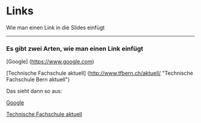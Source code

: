 # Links

Wie man einen Link in die Slides einfügt

---

### Es gibt zwei Arten, wie man einen Link einfügt

[Google] (https://www.google.com)

[Technische Fachschule aktuell] (http://www.tfbern.ch/aktuell/ "Technische Fachschule Bern aktuell")

Das sieht dann so aus:

[Google](https://www.google.com)

[Technische Fachschule aktuell](http://www.tfbern.ch/aktuell/ "Technische Fachschule Bern aktuell")
